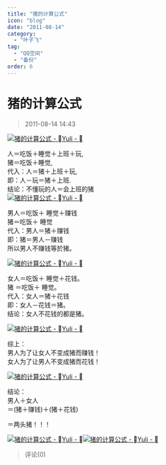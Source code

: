 ```yaml
---
title: "猪的计算公式"
icon: "blog"
date: "2011-08-14"
category:
  - "叶子飞"
tag:
  - "QQ空间"
  - "备份"
order: 6
---
```

# 猪的计算公式

> 2011-08-14 14:43

[![猪的计算公式 - Yuli - ](https://pan.4a1801.life:11443/d/public/Qzone_wyf/Blogs/images/E94199C3.webp "猪的计算公式 - Yuli - ")](https://pan.4a1801.life:11443/d/public/Qzone_wyf/Blogs/images/E94199C3.webp)

人＝吃饭＋睡觉＋上班＋玩,  
猪＝吃饭＋睡觉,  
代入：人＝猪＋上班＋玩,  
即：人－玩＝猪＋上班.  
结论：不懂玩的人＝会上班的猪  
[![猪的计算公式 - Yuli - ](https://pan.4a1801.life:11443/d/public/Qzone_wyf/Blogs/images/BA953A91.webp "猪的计算公式 - Yuli - ")](https://pan.4a1801.life:11443/d/public/Qzone_wyf/Blogs/images/BA953A91.webp)

男人＝吃饭＋ 睡觉＋赚钱  
猪＝吃饭＋ 睡觉  
代入：男人＝猪＋赚钱  
即：猪＝男人－赚钱  
所以男人不赚钱等於猪。

[![猪的计算公式 - Yuli - ](https://pan.4a1801.life:11443/d/public/Qzone_wyf/Blogs/images/90F4108F.webp "猪的计算公式 - Yuli - ")](https://pan.4a1801.life:11443/d/public/Qzone_wyf/Blogs/images/90F4108F.webp)

女人＝吃饭＋ 睡觉＋花钱。  
猪 ＝吃饭＋ 睡觉。  
代入：女人＝猪＋花钱  
即：女人－花钱＝猪。  
结论：女人不花钱的都是猪。

[![猪的计算公式 - Yuli - ](https://pan.4a1801.life:11443/d/public/Qzone_wyf/Blogs/images/099327B2.webp "猪的计算公式 - Yuli - ")](https://pan.4a1801.life:11443/d/public/Qzone_wyf/Blogs/images/099327B2.webp)

综上：  
男人为了让女人不变成猪而赚钱！  
女人为了让男人不变成猪而花钱！

[![猪的计算公式 - Yuli - ](https://pan.4a1801.life:11443/d/public/Qzone_wyf/Blogs/images/A4FC9663.webp "猪的计算公式 - Yuli - ")](https://pan.4a1801.life:11443/d/public/Qzone_wyf/Blogs/images/A4FC9663.webp)

结论：  
男人＋女人  
＝(猪＋赚钱)＋(猪＋花钱)

＝两头猪！！！

[![猪的计算公式 - Yuli - ](https://pan.4a1801.life:11443/d/public/Qzone_wyf/Blogs/images/6E4BA2A2.webp "猪的计算公式 - Yuli - ")](https://pan.4a1801.life:11443/d/public/Qzone_wyf/Blogs/images/6E4BA2A2.webp)[![猪的计算公式 - Yuli - ](https://pan.4a1801.life:11443/d/public/Qzone_wyf/Blogs/images/AA08EE06.webp "猪的计算公式 - Yuli - ")](https://pan.4a1801.life:11443/d/public/Qzone_wyf/Blogs/images/AA08EE06.webp)

> 评论(0)
